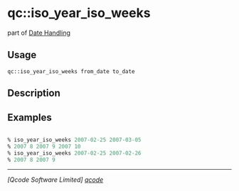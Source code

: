 qc::iso_year_iso_weeks
======================

part of [Date Handling](../date.md)

Usage
-----
`qc::iso_year_iso_weeks from_date to_date`

Description
-----------


Examples
--------
```tcl

% iso_year_iso_weeks 2007-02-25 2007-03-05
% 2007 8 2007 9 2007 10
% iso_year_iso_weeks 2007-02-25 2007-02-26
% 2007 8 2007 9

```

----------------------------------
*[Qcode Software Limited] [qcode]*

[qcode]: http://www.qcode.co.uk "Qcode Software"